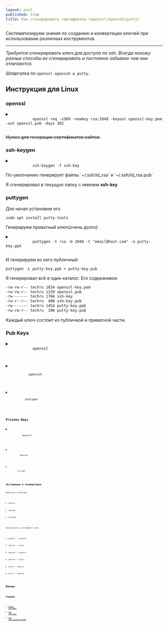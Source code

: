 ```yaml
---
layout: post
published: true
title: Как сгенерировать сертификаты (openssl/openssh/putty)
---
```


Систематизируем знания по созданию и конвертации ключей при использовании различных инструментов.

------
*Требуется сгенерировать ключ для доступа по ssh. Всегда нахожу разные способы их сгенерировать и постоянно забываю чем они отличаются.*

Шпаргалка по `openssl openssh и putty`.

## Инструкция для Linux

### openssl

<details>
    <summary>
        <code class="highlighter-rouge">
            openssl req -x509 -newkey rsa:2048 -keyout openssl-key.pem -out openssl.pub -days 365
        </code>
    </summary>
    <pre class="highlight">
        <code>
            Generating a 2048 bit RSA private key...............+++
            ..........................................+++
            writing new private key to 'openssl-key.pem'
            Enter PEM pass phrase:
            Verifying - Enter PEM pass phrase:
            -----
            You are about to be asked to enter information that will be incorporated
            into your certificate request.What you are about to enter is what is called a Distinguished Name or a DN.There are quite a few fields but you can leave some blankFor some fields there will be a default value,
            If you enter '.', the field will be left blank.
            -----
            Country Name (2 letter code) [AU]:
            State or Province Name (full name) [Some-State]:
            Locality Name (eg, city) []:
            Organization Name (eg, company) [Internet Widgits Pty Ltd]:
            Organizational Unit Name (eg, section) []:
            Common Name (e.g. server FQDN or YOUR name) []:
            Email Address []:
        </code>
    </pre>
</details>

~~Нужен для генерации сертификатов сайтов.~~

### ssh-keygen

<details>
    <summary>
        <code class="highlighter-rouge">
            ssh-keygen -f ssh-key
        </code>
    </summary>
    <pre class="highlight">
        <code>
            Enter passphrase (empty for no passphrase):
            Enter same passphrase again:
            Your identification has been saved in ./ssh-key.
            Your public key has been saved in ./ssh-key.pub.
            The key fingerprint is:
            SHA256:Aexx4t1BfpFvMkPaOrhBPjt7n7qkNHh6clfkm53eEpg techru@techru-GA-770TA-UD3
            The key's randomart image is:
            +---[RSA 2048]----+
            |     ..  .. ..   |
            |      +.... o.   |
            |     o =...=..   |
            |      o o.o.* o  |
            |       oS. + B   |
            |       .= o E .  |
            |      . +=.o + o |
            |      .+*+o o.+. |
            |      .+o=o+o....|
            +----[SHA256]-----+
        </code>
    </pre>
</details>
По-умолчанию генерирует файлы `~/.ssh/id_rsa` и `~/.ssh/id_rsa.pub`

Я сгенерировал в текущую папку с именем **ssh-key**

### puttygen

Для начал установим его

```sudo apt install putty-tools```

Генерируем приватный ключ(очень долго):

<details>
    <summary>
        <code class="highlighter-rouge">
            puttygen -t rsa -b 2048 -C "email@host.com" -o putty-key.ppk
        </code>
    </summary>
    <pre class="highlight">
        <code>
            ++++++++++++++++++++++++++++++++++
            ++++
            +++++
            Enter passphrase to save key:
            Re-enter passphrase to verify:
        </code>
    </pre>
</details>

И генерируем из него публичный:

`puttygen -L putty-key.ppk > putty-key.pub`

Я генерировал всё в один каталог. Его содержимое:

```bash
-rw-rw-r-- techru 1834 openssl-key.pem
-rw-rw-r-- techru 1229 openssl.pub
-rw------- techru 1766 ssh-key
-rw-r--r-- techru  408 ssh-key.pub
-rw------- techru 1454 putty-key.ppk
-rw-rw-r-- techru  396 putty-key.pub
```

Каждый ключ состоит из публичной и приватной части.

### Pub Keys
<details>
    <summary>
        <code class="highlighter-rouge">
            openssl
        </code>
    </summary>
    <pre class="highlight">
        <code>

        </code>
    </pre>
</details>

<details>
    <summary>
        <code class="highlighter-rouge">
            openssh
        </code>
    </summary>
    <pre class="highlight">
        <code>

        </code>
    </pre>
</details>

<details>
    <summary>
        <code class="highlighter-rouge">
            puttygen
        </code>
    </summary>
    <pre class="highlight">
        <code>

        </code>
    </pre>
</details>

### Private Keys
<details>
    <summary>
        <code class="highlighter-rouge">
            openssl
        </code>
    </summary>
    <pre class="highlight">
        <code>

        </code>
    </pre>
</details>

<details>
    <summary>
        <code class="highlighter-rouge">
            openssh
        </code>
    </summary>
    <pre class="highlight">
        <code>

        </code>
    </pre>
</details>

<details>
    <summary>
        <code class="highlighter-rouge">
            puttygen
        </code>
    </summary>
    <pre class="highlight">
        <code>

        </code>
    </pre>
</details>

## Экстракция и конвертация

Приватный в публичный.

* openssl

* openssh

* puttygen

Конвертировать уже имеющийся ключ.

1. openssl -> openssh

2. openssl -> putty

3. openssh -> openssl

4. openssh -> putty

5. putty -> openssl

6. putty -> openssh

## Выводы

## Ссылки
1. [Linux puttygen](https://www.ssh.com/ssh/putty/linux/puttygen)
2. [Git ssh keys](https://help.github.com/articles/generating-a-new-ssh-key-and-adding-it-to-the-ssh-agent/#platform-linux)
3. [win ssh invalid format](https://stackoverflow.com/questions/42863913/key-load-public-invalid-format)